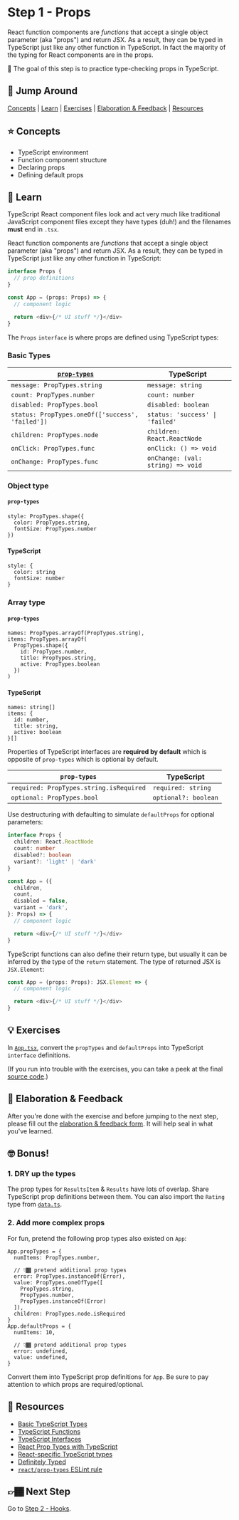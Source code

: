 # Step 1 - Props

React function components are _functions_ that accept a single object parameter (aka "props") and return JSX. As a result, they can be typed in TypeScript just like any other function in TypeScript. In fact the majority of the typing for React components are in the props.

🏅 The goal of this step is to practice type-checking props in TypeScript.

## 🐇 Jump Around

[Concepts](#-concepts) | [Learn](#-learn) | [Exercises](#-exercises) | [Elaboration & Feedback](#-elaboration--feedback) | [Resources](#-resources)

## ⭐ Concepts

- TypeScript environment
- Function component structure
- Declaring props
- Defining default props

## 📝 Learn

TypeScript React component files look and act very much like traditional JavaScript component files except they have types (duh!) and the filenames **must** end in `.tsx`.

React function components are _functions_ that accept a single object parameter (aka "props") and return JSX. As a result, they can be typed in TypeScript just like any other function in TypeScript:

```ts
interface Props {
  // prop definitions
}

const App = (props: Props) => {
  // component logic

  return <div>{/* UI stuff */}</div>
}
```

The `Props` `interface` is where props are defined using TypeScript types:

### Basic Types

| [`prop-types`](https://www.npmjs.com/package/prop-types) | TypeScript                        |
| -------------------------------------------------------- | --------------------------------- |
| `message: PropTypes.string`                              | `message: string`                 |
| `count: PropTypes.number`                                | `count: number`                   |
| `disabled: PropTypes.bool`                               | `disabled: boolean`               |
| `status: PropTypes.oneOf(['success', 'failed'])`         | `status: 'success' \| 'failed'`   |
| `children: PropTypes.node`                               | `children: React.ReactNode`       |
| `onClick: PropTypes.func`                                | `onClick: () => void`             |
| `onChange: PropTypes.func`                               | `onChange: (val: string) => void` |

### Object type

#### `prop-types`

```
style: PropTypes.shape({
  color: PropTypes.string,
  fontSize: PropTypes.number
})
```

#### TypeScript

```
style: {
  color: string
  fontSize: number
}
```

### Array type

#### `prop-types`

```
names: PropTypes.arrayOf(PropTypes.string),
items: PropTypes.arrayOf(
  PropTypes.shape({
    id: PropTypes.number,
    title: PropTypes.string,
    active: PropTypes.boolean
  })
)
```

#### TypeScript

```
names: string[]
items: {
  id: number,
  title: string,
  active: boolean
}[]
```

Properties of TypeScript interfaces are **required by default** which is opposite of `prop-types` which is optional by default.

| `prop-types`                            | TypeScript           |
| --------------------------------------- | -------------------- |
| `required: PropTypes.string.isRequired` | `required: string`   |
| `optional: PropTypes.bool`              | `optional?: boolean` |

Use destructuring with defaulting to simulate `defaultProps` for optional parameters:

```ts
interface Props {
  children: React.ReactNode
  count: number
  disabled?: boolean
  variant?: 'light' | 'dark'
}

const App = ({
  children,
  count,
  disabled = false,
  variant = 'dark',
}: Props) => {
  // component logic

  return <div>{/* UI stuff */}</div>
}
```

TypeScript functions can also define their return type, but usually it can be inferred by the type of the `return` statement. The type of returned JSX is `JSX.Element`:

```ts
const App = (props: Props): JSX.Element => {
  // component logic

  return <div>{/* UI stuff */}</div>
}
```

## 💡 Exercises

In [`App.tsx`](./App.tsx), convert the `propTypes` and `defaultProps` into TypeScript `interface` definitions.

(If you run into trouble with the exercises, you can take a peek at the final [source code](./final/App.tsx).)

## 🧠 Elaboration & Feedback

After you're done with the exercise and before jumping to the next step, please fill out the [elaboration & feedback form](https://docs.google.com/forms/d/e/1FAIpQLScRocWvtbrl4XmT5_NRiE8bSK3CMZil-ZQByBAt8lpsurcRmw/viewform?usp=pp_url&entry.1671251225=TypeScript+For+React+Developers+Minishop&entry.1984987236=Step+1+-+Props). It will help seal in what you've learned.

## 🤓 Bonus!

### 1. DRY up the types

The prop types for `ResultsItem` & `Results` have lots of overlap. Share TypeScript prop definitions between them. You can also import the `Rating` type from [`data.ts`](./data.ts).

### 2. Add more complex props

For fun, pretend the following prop types also existed on `App`:

```
App.propTypes = {
  numItems: PropTypes.number,

  // 👇🏾 pretend additional prop types
  error: PropTypes.instanceOf(Error),
  value: PropTypes.oneOfType([
    PropTypes.string,
    PropTypes.number,
    PropTypes.instanceOf(Error)
  ]),
  children: PropTypes.node.isRequired
}
App.defaultProps = {
  numItems: 10,

  // 👇🏾 pretend additional prop types
  error: undefined,
  value: undefined,
}
```

Convert them into TypeScript prop definitions for `App`. Be sure to pay attention to which props are required/optional.

## 📕 Resources

- [Basic TypeScript Types](https://www.typescriptlang.org/docs/handbook/basic-types.html)
- [TypeScript Functions](https://www.typescriptlang.org/docs/handbook/functions.html)
- [TypeScript Interfaces](https://www.typescriptlang.org/docs/handbook/interfaces.html)
- [React Prop Types with TypeScript](https://www.benmvp.com/blog/react-prop-types-with-typescript/?utm_source=github&utm_medium=minishop-code&utm_campaign=react-typescript-minishop)
- [React-specific TypeScript types](https://react-typescript-cheatsheet.netlify.app/docs/basic/getting-started/react_prop_type_example)
- [Definitely Typed](https://github.com/DefinitelyTyped/DefinitelyTyped)
- [`react/prop-types` ESLint rule](https://github.com/yannickcr/eslint-plugin-react/blob/master/docs/rules/prop-types.md)

## 👉🏾 Next Step

Go to [Step 2 - Hooks](../02-hooks).
